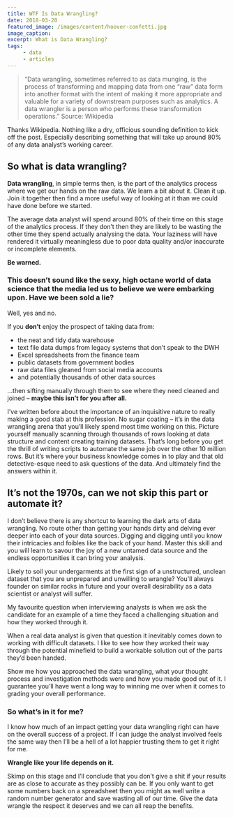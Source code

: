```yaml
---
title: WTF Is Data Wrangling?
date: 2018-03-20
featured_image: /images/content/hoover-confetti.jpg
image_caption: 
excerpt: What is Data Wrangling?
tags: 
     - data
     - articles
---
```

> “Data wrangling, sometimes referred to as data munging, is the process of transforming and mapping data from one &#8220;raw&#8221; data form into another format with the intent of making it more appropriate and valuable for a variety of downstream purposes such as analytics. A data wrangler is a person who performs these transformation operations.” Source: Wikipedia

Thanks Wikipedia. Nothing like a dry, officious sounding definition to kick off the post. Especially describing something that will take up around 80% of any data analyst’s working career.

## So what is data wrangling?

**Data wrangling**, in simple terms then, is the part of the analytics process where we get our hands on the raw data. We learn a bit about it. Clean it up. Join it together then find a more useful way of looking at it than we could have done before we started.

The average data analyst will spend around 80% of their time on this stage of the analytics process. If they don’t then they are likely to be wasting the other time they spend actually analysing the data. Your laziness will have rendered it virtually meaningless due to poor data quality and/or inaccurate or incomplete elements.

**Be warned.**

### This doesn’t sound like the sexy, high octane world of data science that the media led us to believe we were embarking upon. Have we been sold a lie?

Well, yes and no.

If you **don’t** enjoy the prospect of taking data from:

  * the neat and tidy data warehouse
  * text file data dumps from legacy systems that don’t speak to the DWH
  * Excel spreadsheets from the finance team
  * public datasets from government bodies
  * raw data files gleaned from social media accounts
  * and potentially thousands of other data sources

&#8230;then sifting manually through them to see where they need cleaned and joined &#8211; **maybe this isn’t for you after all.**

I’ve written before about the importance of an inquisitive nature to really making a good stab at this profession. No sugar coating &#8211; it’s in the data wrangling arena that you’ll likely spend most time working on this. Picture yourself manually scanning through thousands of rows looking at data structure and content creating training datasets. That&#8217;s long before you get the thrill of writing scripts to automate the same job over the other 10 million rows. But it&#8217;s where your business knowledge comes in to play and that old detective-esque need to ask questions of the data. And ultimately find the answers within it.

## It&#8217;s not the 1970s, can we not skip this part or automate it?

I don’t believe there is any shortcut to learning the dark arts of data wrangling. No route other than getting your hands dirty and delving ever deeper into each of your data sources. Digging and digging until you know their intricacies and foibles like the back of your hand. Master this skill and you will learn to savour the joy of a new untamed data source and the endless opportunities it can bring your analysis.

Likely to soil your undergarments at the first sign of a unstructured, unclean dataset that you are unprepared and unwilling to wrangle? You&#8217;ll always founder on similar rocks in future and your overall desirability as a data scientist or analyst will suffer.

My favourite question when interviewing analysts is when we ask the candidate for an example of a time they faced a challenging situation and how they worked through it.

When a real data analyst is given that question it inevitably comes down to working with difficult datasets. I like to see how they worked their way through the potential minefield to build a workable solution out of the parts they’d been handed.

Show me how you approached the data wrangling, what your thought process and investigation methods were and how you made good out of it. I guarantee you’ll have went a long way to winning me over when it comes to grading your overall performance.

### So what&#8217;s in it for me?

I know how much of an impact getting your data wrangling right can have on the overall success of a project. If I can judge the analyst involved feels the same way then I’ll be a hell of a lot happier trusting them to get it right for me.

**Wrangle like your life depends on it.**

Skimp on this stage and I’ll conclude that you don’t give a shit if your results are as close to accurate as they possibly can be. If you only want to get some numbers back on a spreadsheet then you might as well write a random number generator and save wasting all of our time. Give the data wrangle the respect it deserves and we can all reap the benefits.